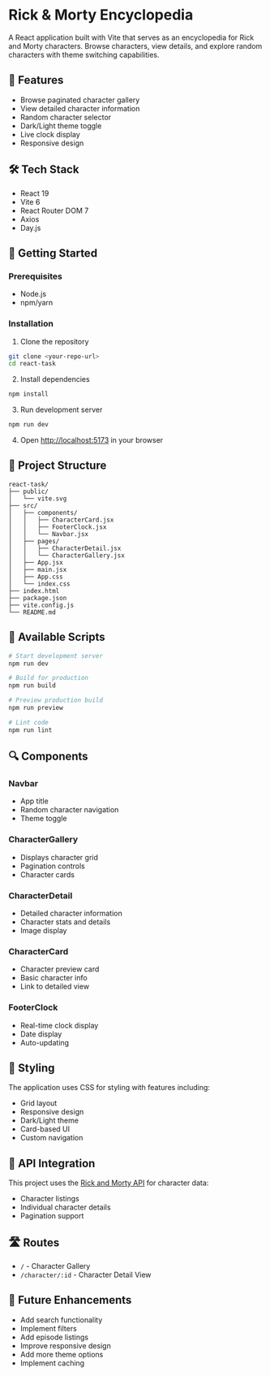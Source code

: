 # Rick & Morty Encyclopedia

A React application built with Vite that serves as an encyclopedia for Rick and Morty characters. Browse characters, view details, and explore random characters with theme switching capabilities.

## 🌟 Features

- Browse paginated character gallery
- View detailed character information
- Random character selector
- Dark/Light theme toggle
- Live clock display
- Responsive design

## 🛠️ Tech Stack

- React 19
- Vite 6
- React Router DOM 7
- Axios
- Day.js

## 🚀 Getting Started

### Prerequisites

- Node.js
- npm/yarn

### Installation

1. Clone the repository
```bash
git clone <your-repo-url>
cd react-task
```

2. Install dependencies
```bash
npm install
```

3. Run development server
```bash
npm run dev
```

4. Open [http://localhost:5173](http://localhost:5173) in your browser

## 📂 Project Structure

```
react-task/
├── public/
│   └── vite.svg
├── src/
│   ├── components/
│   │   ├── CharacterCard.jsx
│   │   ├── FooterClock.jsx
│   │   └── Navbar.jsx
│   ├── pages/
│   │   ├── CharacterDetail.jsx
│   │   └── CharacterGallery.jsx
│   ├── App.jsx
│   ├── main.jsx
│   ├── App.css
│   └── index.css
├── index.html
├── package.json
├── vite.config.js
└── README.md
```

## 📝 Available Scripts

```bash
# Start development server
npm run dev

# Build for production
npm run build

# Preview production build
npm run preview

# Lint code
npm run lint
```

## 🔍 Components

### Navbar
- App title
- Random character navigation
- Theme toggle

### CharacterGallery
- Displays character grid
- Pagination controls
- Character cards

### CharacterDetail
- Detailed character information
- Character stats and details
- Image display

### CharacterCard
- Character preview card
- Basic character info
- Link to detailed view

### FooterClock
- Real-time clock display
- Date display
- Auto-updating

## 🎨 Styling

The application uses CSS for styling with features including:
- Grid layout
- Responsive design
- Dark/Light theme
- Card-based UI
- Custom navigation

## 🔄 API Integration

This project uses the [Rick and Morty API](https://rickandmortyapi.com/) for character data:
- Character listings
- Individual character details
- Pagination support

## 🛣️ Routes

- `/` - Character Gallery
- `/character/:id` - Character Detail View

## 🎯 Future Enhancements

- Add search functionality
- Implement filters
- Add episode listings
- Improve responsive design
- Add more theme options
- Implement caching

